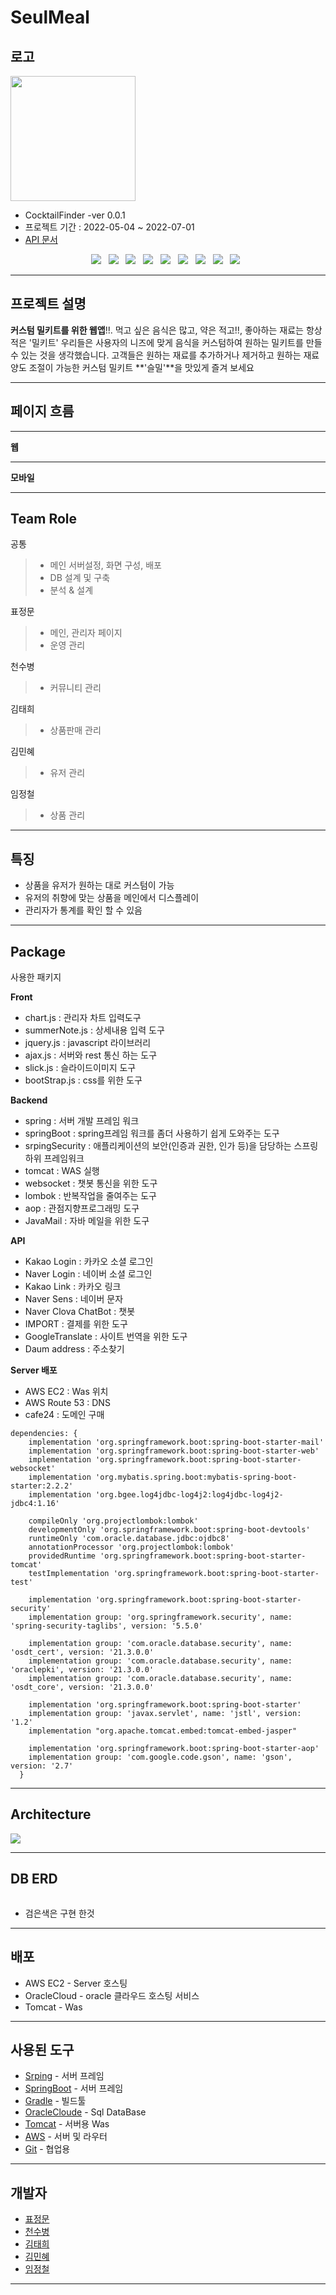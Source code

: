 # SeulMeal

## 로고

<img width="200px" height="200px" src="https://user-images.githubusercontent.com/92348108/147043548-701caed3-9be5-49a4-85db-4b9bc8c357ea.png" />

- CocktailFinder -ver 0.0.1
- 프로젝트 기간 : 2022-05-04 ~ 2022-07-01
- [API 문서](https://documenter.getpostman.com/view/18192539/UVRBo6he)

<p align="center">
    <img src="https://img.shields.io/badge/#F80000?style=for-the-badge&logo=Oracle&logoColor=white"> &nbsp
    <img src="https://img.shields.io/badge/#02303A?style=for-the-badge&logo=Gradle&logoColor=white"> &nbsp
    <img src="https://img.shields.io/badge/#6DB33F?style=for-the-badge&logo=Spring&logoColor=white"> &nbsp
    <img src="https://img.shields.io/badge/#6DB33F?style=for-the-badge&logo=Spring Security&logoColor=white"> &nbsp
    <img src="https://img.shields.io/badge/#6DB33F?style=for-the-badge&logo=Spring Boot&logoColor=white"> &nbsp
    <img src="https://img.shields.io/badge/#F7DF1E?style=for-the-badge&logo=JavaScript&logoColor=white"> &nbsp
    <img src="https://img.shields.io/badge/#7952B3?style=for-the-badge&logo=Bootstrap&logoColor=white"> &nbsp
    <img src="https://img.shields.io/badge/Amazon AWS-232F3E?style=flat-square&logo=Amazon%20AWS&logoColor=white"/> &nbsp
    <img src="https://img.shields.io/badge/#FF9900?style=for-the-badge&logo=Amazon EC2&logoColor=white"> &nbsp
</p>

<hr />

## 프로젝트 설명

**커스텀 밀키트를 위한 웹앱**!!.
먹고 싶은 음식은 많고, 약은 적고!!, 좋아하는 재료는 항상 적은 '밀키트'
우리들은 사용자의 니즈에 맞게 음식을 커스텀하여 원하는 밀키트를 만들 수 있는 것을 생각했습니다.
고객들은 원하는 재료를 추가하거나 제거하고 원하는 재료양도 조절이 가능한 커스텀 밀키트
**'슬밀'**을 맛있게 즐겨 보세요

<hr />

## 페이지 흐름

<hr />

**웹**



<hr />

**모바일**


<hr />

## Team Role

공통

> - 메인 서버설정, 화면 구성, 배포
> - DB 설계 및 구축
> - 분석 & 설계

표정문

> - 메인, 관리자 페이지
> - 운영 관리

천수병

> - 커뮤니티 관리

김태희

> - 상품판매 관리

김민혜

> - 유저 관리

임정철

> - 상품 관리

<hr />

## 특징

- 상품을 유저가 원하는 대로 커스텀이 가능
- 유저의 취향에 맞는 상품을 메인에서 디스플레이
- 관리자가 통계를 확인 할 수 있음

<hr />

## Package

사용한 패키지

**Front**

- chart.js : 관리자 차트 입력도구
- summerNote.js : 상세내용 입력 도구
- jquery.js : javascript 라이브러리
- ajax.js : 서버와 rest 통신 하는 도구
- slick.js : 슬라이드이미지 도구
- bootStrap.js : css를 위한 도구

**Backend**

- spring : 서버 개발 프레임 워크
- springBoot : spring프레임 워크를 좀더 사용하기 쉽게 도와주는 도구
- srpingSecurity : 애플리케이션의 보안(인증과 권한, 인가 등)을 담당하는 스프링 하위 프레임워크
- tomcat : WAS 실행
- websocket : 챗봇 통신을 위한 도구
- lombok : 반복작업을 줄여주는 도구
- aop : 관점지향프로그래밍 도구
- JavaMail : 자바 메일을 위한 도구

**API**

- Kakao Login : 카카오 소셜 로그인
- Naver Login : 네이버 소셜 로그인
- Kakao Link : 카카오 링크
- Naver Sens : 네이버 문자
- Naver Clova ChatBot : 챗봇
- IMPORT : 결제를 위한 도구
- GoogleTranslate : 사이트 번역을 위한 도구
- Daum address : 주소찾기

**Server 배포**
- AWS EC2 : Was 위치
- AWS Route 53 : DNS
- cafe24 : 도메인 구매

```
dependencies: {
    implementation 'org.springframework.boot:spring-boot-starter-mail'
	implementation 'org.springframework.boot:spring-boot-starter-web'
	implementation 'org.springframework.boot:spring-boot-starter-websocket'
	implementation 'org.mybatis.spring.boot:mybatis-spring-boot-starter:2.2.2'
	implementation 'org.bgee.log4jdbc-log4j2:log4jdbc-log4j2-jdbc4:1.16'

	compileOnly 'org.projectlombok:lombok'
	developmentOnly 'org.springframework.boot:spring-boot-devtools'
	runtimeOnly 'com.oracle.database.jdbc:ojdbc8'
	annotationProcessor 'org.projectlombok:lombok'
	providedRuntime 'org.springframework.boot:spring-boot-starter-tomcat'
	testImplementation 'org.springframework.boot:spring-boot-starter-test'
	
	implementation 'org.springframework.boot:spring-boot-starter-security'
	implementation group: 'org.springframework.security', name: 'spring-security-taglibs', version: '5.5.0'
	
	implementation group: 'com.oracle.database.security', name: 'osdt_cert', version: '21.3.0.0'
	implementation group: 'com.oracle.database.security', name: 'oraclepki', version: '21.3.0.0'
	implementation group: 'com.oracle.database.security', name: 'osdt_core', version: '21.3.0.0'

	implementation 'org.springframework.boot:spring-boot-starter'
	implementation group: 'javax.servlet', name: 'jstl', version: '1.2'
	implementation "org.apache.tomcat.embed:tomcat-embed-jasper"
		
	implementation 'org.springframework.boot:spring-boot-starter-aop'	
	implementation group: 'com.google.code.gson', name: 'gson', version: '2.7'
  }
```

<hr />

## Architecture

<img src="https://user-images.githubusercontent.com/92348108/175926488-9c3cabba-8237-4e1e-a77d-b604ae0e059d.png" />

<hr />

## DB ERD

<img src="" />

- 검은색은 구현 한것

<hr />

## 배포

- AWS EC2 - Server 호스팅
- OracleCloud - oracle 클라우드 호스팅 서비스
- Tomcat - Was

<hr />

## 사용된 도구

- [Srping](https://spring.io/) - 서버 프레임
- [SpringBoot](https://spring.io/projects/spring-boot) - 서버 프레임
- [Gradle](https://gradle.org/) - 빌드툴
- [OracleCloude](https://www.oracle.com/kr/cloud/) - Sql DataBase
- [Tomcat](https://tomcat.apache.org/) - 서버용 Was
- [AWS](https://aws.amazon.com/ko/free/?trk=fa2d6ba3-df80-4d24-a453-bf30ad163af9&sc_channel=ps&sc_campaign=acquisition&sc_medium=ACQ-P|PS-GO|Brand|Desktop|SU|Core-Main|Core|KR|KR|Text&ef_id=CjwKCAiAtouOBhA6EiwA2nLKH3yewzaFlNVOE3uV7M2uIgGP-lZzRaHZgO2CN5cgIw6yDqIvmcBBrRoC1egQAvD_BwE:G:s&s_kwcid=AL!4422!3!563761819834!e!!g!!aws&ef_id=CjwKCAiAtouOBhA6EiwA2nLKH3yewzaFlNVOE3uV7M2uIgGP-lZzRaHZgO2CN5cgIw6yDqIvmcBBrRoC1egQAvD_BwE:G:s&s_kwcid=AL!4422!3!563761819834!e!!g!!aws&all-free-tier.sort-by=item.additionalFields.SortRank&all-free-tier.sort-order=asc&awsf.Free%20Tier%20Types=*all&awsf.Free%20Tier%20Categories=*all) - 서버 및 라우터
- [Git](https://github.com/) - 협업용

<hr />

## 개발자

- [표정문](https://github.com/jeongmooon)
- [천수병](https://github.com/ghm8614)
- [김태희](https://github.com/ttaehee)
- [김민혜](https://github.com/KimMH853)
- [임정철](https://github.com/CODArchive00)

<hr />


